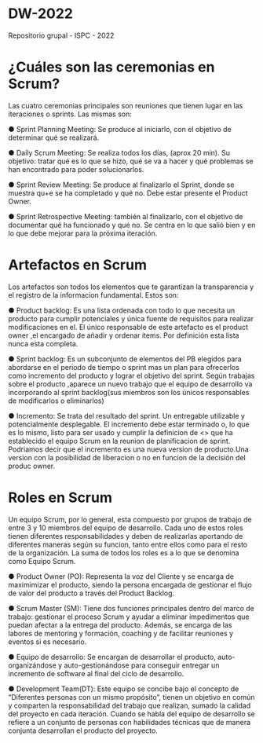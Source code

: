 # DW-2022
Repositorio grupal - ISPC - 2022

# ¿Cuáles son las ceremonias en Scrum?
Las cuatro ceremonias principales son reuniones que tienen lugar en las iteraciones o sprints. Las mismas son:

● Sprint Planning Meeting: Se produce al iniciarlo, con el objetivo de determinar qué se realizará.

● Daily Scrum Meeting: Se realiza todos los días, (aprox 20 min). Su objetivo: tratar qué es lo que se hizo, qué se va a hacer y qué problemas se han encontrado para poder solucionarlos.

● Sprint Review Meeting: Se produce al finalizarlo el Sprint, donde se muestra qu+e se ha completado y qué no. Debe estar presente el Product Owner.

● Sprint Retrospective Meeting: también al finalizarlo, con el objetivo de documentar qué ha funcionado y qué no. Se centra en lo que salió bien y en lo que debe mejorar para la próxima iteración.

# Artefactos en Scrum

Los artefactos son todos los elementos que te garantizan la transparencia y el registro de la informacion fundamental. Estos son:

● Product backlog:
Es una lista ordenada con todo lo que necesita un producto para cumplir potenciales y única fuente de requisitos para realizar modificaciones en el.
El único responsable de este artefacto es el product owner ,el encargado de añadir y ordenar ítems.
Por definición esta lista nunca esta completa.

● Sprint backlog:
Es un subconjunto de elementos del PB elegidos para abordarse en el periodo de tiempo o sprint mas un plan para ofrecerlos como incremento del producto y lograr el objetivo del sprint.
Según trabajas sobre el producto ,aparece un nuevo trabajo que el equipo de desarrollo va incorporando al sprint backlog(sus miembros son los únicos responsables de modificarlos o eliminarlos)

● Incremento:
Se trata del resultado del sprint. Un entregable utilizable y potencialmente desplegable.
El incremento debe estar terminado o, lo que es lo mismo, listo para ser usado y cumplir la definicion de <<terminado>> que ha establecido el equipo Scrum en la reunion de planificacion de sprint.
Podriamos decir que el incremento es una nueva version de producto.Una version con la posibilidad de liberacion o no en funcion de la decisión del produc owner.


# Roles en Scrum
Un equipo Scrum, por lo general, esta compuesto por grupos de trabajo de entre 3 y 10 miembros del equipo de desarrollo. Cada uno de estos roles tienen diferentes responsabilidades y deben de realizarlas aportando de diferentes maneras según su funcion, tanto entre ellos como para el resto de la organización. La suma de todos los roles es a lo que se denomina como Equipo Scrum.
  
● Product Owner (PO): Representa la voz del Cliente y se encarga de maximimizar el producto, siendo la persona encargada de gestionar el flujo de valor del producto a través del Product Backlog.

● Scrum Master (SM): Tiene dos funciones principales dentro del marco de trabajo: gestionar el proceso Scrum y ayudar a eliminar impedimentos que puedan afectar a la entrega del producto. Además, se encarga de las labores de mentoring y formación, coaching y de facilitar reuniones y eventos si es necesario.
  
● Equipo de desarrollo: Se encargan de desarrollar el producto, auto-organizándose y auto-gestionándose para conseguir entregar un incremento de software al final del ciclo de desarrollo.

● Development Team(DT): Este equipo se concibe bajo el concepto de “Diferentes personas con un mismo propósito”, tienen un objetivo en común y comparten la responsabilidad del trabajo que realizan, sumado la calidad del proyecto en cada iteración.
Cuando se habla del equipo de desarrollo se refiere a un conjunto de personas con habilidades técnicas que de manera conjunta desarrollan el producto del proyecto.

